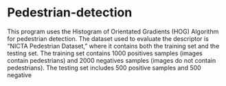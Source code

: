 # Pedestrian-detection
This program uses the Histogram of Orientated Gradients (HOG) Algorithm for
pedestrian detection. The dataset used to evaluate the descriptor is “NICTA Pedestrian
Dataset,” where it contains both the training set and the testing set. The training set contains
1000 positives samples (images contain pedestrians) and 2000 negatives samples (images do
not contain pedestrians). The testing set includes 500 positive samples and 500 negative

